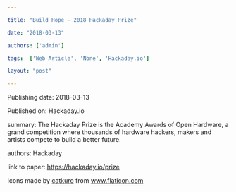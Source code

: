 ---
title: "Build Hope – 2018 Hackaday Prize"
date: "2018-03-13"
authors: ['admin']
tags:  ['Web Article', 'None', 'Hackaday.io']
layout: "post"
---
Publishing date: 2018-03-13

Published on: Hackaday.io

summary: The Hackaday Prize is the Academy Awards of Open Hardware, a grand competition where thousands of hardware hackers, makers and artists compete to build a better future.

authors: Hackaday

link to paper: https://hackaday.io/prize

Icons made by <a href="https://www.flaticon.com/free-icon/bookshelves_3576884" title="catkuro">catkuro</a> from <a href="https://www.flaticon.com/" title="Flaticon"> www.flaticon.com</a>